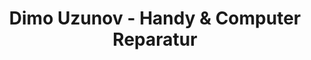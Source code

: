 ---
title: "Dimo Uzunov - Handy & Computer Reparatur"
url: /ganzlin/dimo-uzunov-handy-und-computer-reparatur/
shop: Allgemein
---